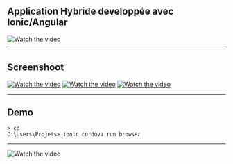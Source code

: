 ## Application Hybride developpée avec Ionic/Angular
![Watch the video](./ressourcesRD/ionioc2.webp)

***

## Screenshoot

[![Watch the video](https://zupimages.net/up/21/53/ppkm.png)](https://vimeo.com/496361146)
[![Watch the video](https://zupimages.net/up/21/53/64h7.png)](https://vimeo.com/496361146)
[![Watch the video](https://zupimages.net/up/21/53/rdbu.png)](https://vimeo.com/496361146)

***
## Demo
    > cd 
    C:\Users\Projets> ionic cordova run browser
  ***



![Watch the video](./ressourcesRD/ionic_meditation.webp)